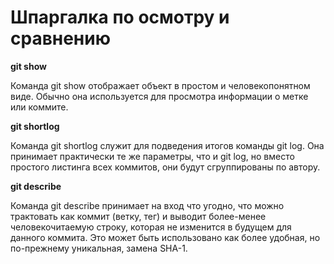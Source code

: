 # Шпаргалка по осмотру и сравнению

**git show**

Команда git show отображает объект в простом и человекопонятном виде. Обычно она используется для просмотра информации о метке или коммите.

**git shortlog**

Команда git shortlog служит для подведения итогов команды git log. Она принимает практически те же параметры, что и git log, но вместо простого листинга всех коммитов, они будут сгруппированы по автору.

**git describe**

Команда git describe принимает на вход что угодно, что можно трактовать как коммит (ветку, тег) и выводит более-менее человекочитаемую строку, которая не изменится в будущем для данного коммита. Это может быть использовано как более удобная, но по-прежнему уникальная, замена SHA-1.